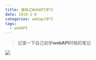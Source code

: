 ```yaml
---
title: 基础之WebAPI学习
date: 2019-1-8
categories: webapi学习
tags:
  - webAPI
---
```


> 记录一下自己初学**webAPI**时候的笔记

<!-- more -->
![](https://i.imgur.com/SG6XgLU.png)